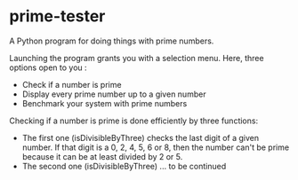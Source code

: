 # prime-tester
A Python program for doing things with prime numbers.

Launching the program grants you with a selection menu.
Here, three options open to you :
- Check if a number is prime
- Display every prime number up to a given number
- Benchmark your system with prime numbers

Checking if a number is prime is done efficiently by three functions:
- The first one (isDivisibleByThree) checks the last digit of a given number. If that digit is a 0, 2, 4, 5, 6 or 8, then the number can't be prime because it can be at least divided by 2 or 5.
- The second one (isDivisibleByThree) ... to be continued
